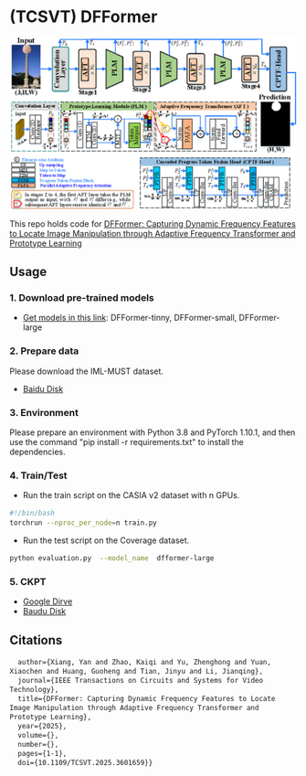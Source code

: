 # (TCSVT) DFFormer
![DFFormer Overview](./images/overview.png)

This repo holds code for [DFFormer: Capturing Dynamic Frequency Features to Locate Image Manipulation through Adaptive Frequency Transformer and Prototype Learning](https://ieeexplore.ieee.org/abstract/document/11134492?casa_token=xL_tKcO99U4AAAAA:SdEWW7_g_jw9nhTrvttm8C8WxmA7ehvBc4e7JFLM_fJKfLJ0RLOxj8AnKXXWU1AOWBTFj55d_myr_w)


## Usage

### 1. Download pre-trained models
* [Get models in this link](https://drive.google.com/drive/folders/1S1BJyFWw4Tlb_ItdtzL9J1TV_as9tIbt?usp=drive_link): DFFormer-tinny, DFFormer-small, DFFormer-large


### 2. Prepare data

Please download the IML-MUST dataset.<br>
* [Baidu Disk](https://pan.baidu.com/s/180TzwbTHj1Q3FOvIwT3vyg?pwd=gdit) <br>

### 3. Environment

Please prepare an environment with Python 3.8 and PyTorch 1.10.1, and then use the command "pip install -r requirements.txt" to install the dependencies.

### 4. Train/Test

- Run the train script on the CASIA v2 dataset with n GPUs.

```bash
#!/bin/bash 
torchrun --nproc_per_node=n train.py
```

- Run the test script on the Coverage dataset.

```bash
python evaluation.py  --model_name  dfformer-large
```

### 5. CKPT
* [Google Dirve](https://drive.google.com/drive/folders/1S1BJyFWw4Tlb_ItdtzL9J1TV_as9tIbt?usp=drive_link)
* [Baudu Disk](https://pan.baidu.com/s/1x9SkoEO8-QWA7yquSgx1Ew?pwd=gdit)

## Citations

```@ARTICLE{11134492,
  author={Xiang, Yan and Zhao, Kaiqi and Yu, Zhenghong and Yuan, Xiaochen and Huang, Guoheng and Tian, Jinyu and Li, Jianqing},
  journal={IEEE Transactions on Circuits and Systems for Video Technology}, 
  title={DFFormer: Capturing Dynamic Frequency Features to Locate Image Manipulation through Adaptive Frequency Transformer and Prototype Learning}, 
  year={2025},
  volume={},
  number={},
  pages={1-1},
  doi={10.1109/TCSVT.2025.3601659}}

```

